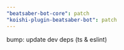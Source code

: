 ```yaml
---
"beatsaber-bot-core": patch
"koishi-plugin-beatsaber-bot": patch
---
```


bump: update dev deps (ts & eslint)
